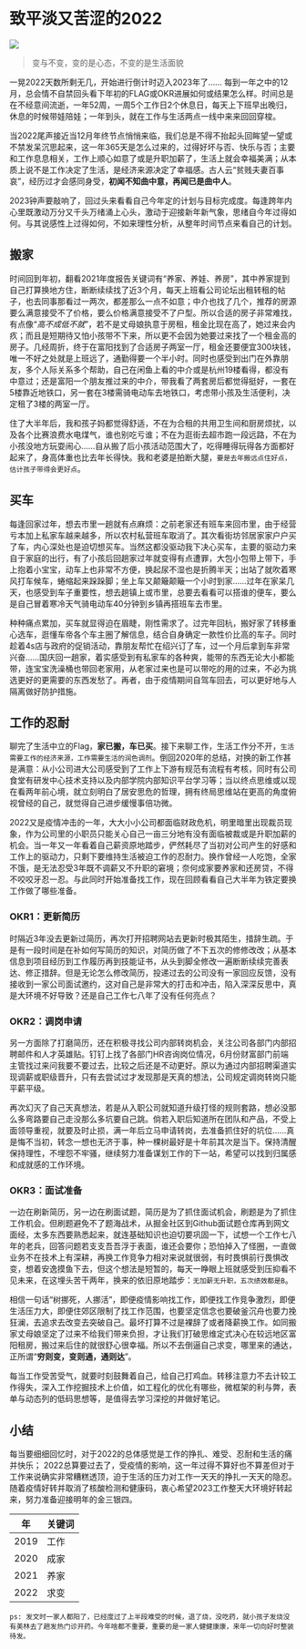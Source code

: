 # 致平淡又苦涩的2022

![](https://upload-images.jianshu.io/upload_images/3061147-e7f240c0c16a0af6.png?imageMogr2/auto-orient/strip%7CimageView2/2/w/1240)

> 变与不变，变的是心态，不变的是生活面貌

一晃2022天数所剩无几，开始进行倒计时迈入2023年了……
每到一年之中的12月，总会情不自禁回头看下年初的FLAG或OKR进展如何或结果怎么样。时间总是在不经意间流逝，一年52周，一周5个工作日2个休息日，每天上下班早出晚归，休息的时候带娃陪娃；一年到头，就在工作与生活两点一线中来来回回穿梭。

当2022尾声接近当12月年终节点悄悄来临，我们总是不得不抬起头回眸望一望或不禁发呆沉思起来，这一年365天是怎么过来的，过得好坏与否、快乐与否；主要和工作息息相关，工作上顺心如意了或是升职加薪了，生活上就会幸福美满；从本质上说不是工作决定了生活，是经济来源决定了幸福感。古人云“贫贱夫妻百事哀”，经历过才会感同身受，**初闻不知曲中意，再闻已是曲中人**。

2023钟声要敲响了，回过头来看看自己今年定的计划与目标完成度。每逢跨年内心里既激动万分又千头万绪涌上心头，激动于迎接新年新气象，思绪自今年过得如何。与其说感性上过得如何，不如来理性分析，从整年时间节点来看自己的计划。

## 搬家
时间回到年初，翻看2021年度报告关键词有“养家、养娃、养房”，其中养家提到自己打算换地方住，断断续续找了近3个月，每天上班看公司论坛出租转租的帖子，也去同事那看过一两次，都差那么一点不如意；中介也找了几个，推荐的房源要么满意接受不了价格，要么价格满意接受不了户型。所以合适的房子非常难找，有点像“*高不成低不就*”，若不是丈母娘执意于房租，租金比现在高了，她过来会内疚；而且是短期待又怕小孩带不下来，所以更不会因为她要过来找了一个租金高的房子。几经周折，终于在富阳找到了合适房子两室一厅，租金还要便宜300块钱，唯一不好之处就是上班远了，通勤得要一个半小时。同时也感受到出门在外靠朋友，多个人际关系多个帮助，自己在闲鱼上看的中介或是杭州19楼看得，都没有中意过；还是富阳一个朋友推过来的中介，带我看了两套房后都觉得挺好，一套在5楼靠近地铁口，另一套在3楼需骑电动车去地铁口，考虑带小孩及生活便利，决定租了3楼的两室一厅。

住了大半年后，我和孩子妈都觉得舒适，不在为合租的共用卫生间和厨房烦扰，以及各个比赛浪费水电煤气，谁也别吃亏谁；不在为逛街去超市跑一段远路，不在为小孩没地方玩耍闹心……自从搬了后小孩活动范围大了，吃得睡得玩得各方面都好起来了，身高体重也比去年长得快。我和老婆是拍断大腿，`要是去年搬远点住好点，估计孩子带得会更好点`。

## 买车
每逢回家过年，想去市里一趟就有点麻烦：之前老家还有班车来回市里，由于经营亏本加上私家车越来越多，所以农村私营班车取消了。其次看街坊邻居家家户户买了车，内心深处也是迫切想买车。当然这都没驱动我下决心买车，主要的驱动力来自于家庭的出行，有了小孩后回趟家过年就变得有点遭罪，大包小包带上带下，手上抱着小宝宝，动车上也非常不方便，换起尿不湿也是折腾半天；出站了就吹着寒风打车候车，蜷缩起来跺跺脚；坐上车又颠簸颠簸一个小时到家……过年在家呆几天，也感受到车子重要性，想去趟镇上或市里，总要去看看可以搭谁的便车，要么是自己冒着寒冷天气骑电动车40分钟到乡镇再搭班车去市里。

种种痛点累加，买车就显得迫在眉睫，刚性需求了。过完年回杭，搬好家了转移重心选车，逛懂车帝各个车主圈了解信息，结合自身确定一款性价比高的车子。同时趁着4s店与政府的促销活动，靠朋友帮忙在绍兴订了车，过一个月后拿到车非常兴奋……国庆回一趟家，着实感受到有私家车的各种爽，能带的东西无论大小都能带，连宝宝洗澡桶也带回老家用，从老家过来也是可以带吃的用的过来，不必为挑选更好的更需要的东西发愁了。再者，由于疫情期间自驾车回去，可以更好地与人隔离做好防护措施。

## 工作的忍耐
聊完了生活中立的Flag，**家已搬，车已买**。接下来聊工作，生活工作分不开，`生活需要工作的经济来源，工作需要生活的润色调剂`。倒回2020年的总结，对换的新工作甚是满意：从小公司进大公司感受到了工作上下游有规范有流程有考核，同时有公司食堂有研发中心技术支持以及内部学院内部知识平台学习等；当以终点思维或以现在看两年前心境，就立刻明白了居安思危的哲理，拥有终局思维站在更高的角度俯视曾经的自己，就觉得自己进步缓慢事倍功微。

2022又是疫情冲击的一年，大大小小公司都面临财政危机，明里暗里出现裁员现象，作为公司里的小职员只能关心自己一亩三分地有没有面临被裁或是升职加薪的机会。当一年又一年看着自己薪资原地踏步，俨然耗尽了当初对公司产生的好感和工作上的驱动力，只剩下要维持生活被迫工作的忍耐力。换作曾经一人吃饱，全家不饿，是无法忍受3年既不调薪又不升职的窘境；奈何成家要养家和还房贷，不得不咬咬牙忍一忍。与此同时开始准备找工作，现在回顾看看自己大半年为铁定要换工作做了哪些准备。

### OKR1：更新简历
时隔近3年没去更新过简历，再次打开招聘网站去更新时极其陌生，措辞生疏。于是有一段时间是在补如何写简历的知识，对简历做了不下五次的修修改改；从基本信息到项目经历到工作履历再到技能证书，从头到脚全修改一遍断断续续完善表达、修正措辞。但是无论怎么修改简历，投递过去的公司没有一家回应反馈，没有接收到一家公司面试邀约，这对自己是非常大的打击和冲击，陷入深深反思中，真是大环境不好导致？还是自己工作七八年了没有任何亮点？

### OKR2：调岗申请
另一方面除了打磨简历，还在积极寻找公司内部转岗机会，关注公司各部门内部招聘邮件和人才英雄贴。钉钉上找了各部门HR咨询岗位情况，6月份财富部门前端主管找过来问我要不要过去，比较之后还是不动更好。原以为通过内部招聘渠道实现调薪或职级晋升，只有去尝试过才发现那是天真的想法，公司规定调岗转岗只能平薪平级。

再次幻灭了自己天真想法，若是从入职公司就知道升级打怪的规则套路，想必没那么多弯路要自己走没那么多坑要自己跳。倘若入职后知道所在团队和产品，不受上面领导重视，就要及时止损，满一年后立马申请转岗，去准备抓住好的坑位……真是悔不当初，转念一想也无济于事，种一棵树最好是十年前其次是当下。保持清醒保持理性，不埋怨不牢骚，继续努力准备谋划工作的下一站，希望可以找到归属感和成就感的工作环境。

### OKR3：面试准备
一边在刷新简历，另一边在刷面试题，简历是为了抓住面试机会，刷题是为了抓住工作机会。但刷题避免不了题海战术，从掘金社区到Github面试题仓库再到网文面经，太多东西要熟悉起来，就连基础知识也迫切要巩固一下，试想一个工作七八年的老兵，回答问题若支支吾吾浮于表面，谁还会要你；恐怕掉入了怪圈，一直做业务不在技术上有深耕，再换工作竞争力相对来说就很弱，有时畏惧前行畏惧改变，想着安逸摸鱼下去，但这个想法是短暂的，每天一睁眼上班就感受到压抑看不见未来，在这埋头苦干两年，换来的依旧原地踏步：`无加薪无升职，五次绩效都是B`。

相信一句话“树挪死，人挪活”，即便疫情影响找工作，即便找工作竞争激烈，即便生活压力大，即便住郊区限制了找工作范围，也要坚定信念也要破釜沉舟也要力挽狂澜，去追求去改变去突破自己。最坏打算不过是裸辞了或者降薪换工作。如同搬家丈母娘坚定了过来不给我们带来负担，才让我们打破思维定式决心在较远地区富阳租房，搬过来后住的就很舒心很幸福。所以不去倒逼自己求变，哪里来的通达，正所谓“**穷则变，变则通，通则达**”。

每当工作受苦受气，就要时刻鼓舞着自己，给自己打鸡血。转移注意力不去计较工作得失，深入工作挖掘技术上价值，如工程化的优化有哪些，微框架的利与弊，表单与动态列的低码思想等，是值得去学习深挖的并做好笔记。


## 小结
每当要细细回忆时，对于2022的总体感觉是工作的挣扎、难受、忍耐和生活的痛并快乐；
2022总算要过去了，受疫情的影响，这一年过得不算好也不算差但对于工作来说确实非常糟糕透顶，迫于生活的压力对工作一天天的挣扎一天天的隐忍。随着疫情好转并取消了核酸检测和健康码，衷心希望2023工作整天大环境好转起来，努力准备迎接明年的金三银四。

年 | 关键词
---|---
2019 | 工作
2020 | 成家
2021 | 养家
2022 | 求变

`ps: 发文时一家人都阳了，已经度过了上半段难受的时候，退了烧，没吃药，就小孩子发烧没有美林去了趟发热门诊开药。今年啥都不重要，重要的是一家人健健康康，来年一切向好时整装待发。`


